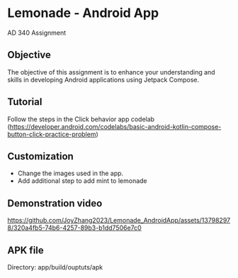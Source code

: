 # Lemonade - Android App
AD 340 Assignment

## Objective
The objective of this assignment is to enhance your understanding and skills in developing Android applications using Jetpack Compose.

## Tutorial
Follow the steps in the Click behavior app codelab (https://developer.android.com/codelabs/basic-android-kotlin-compose-button-click-practice-problem)

## Customization
- Change the images used in the app.
- Add additional step to add mint to lemonade

## Demonstration video
https://github.com/JoyZhang2023/Lemonade_AndroidApp/assets/137982978/320a4fb5-74b6-4257-89b3-b1dd7506e7c0

## APK file
Directory: app/build/ouptuts/apk
